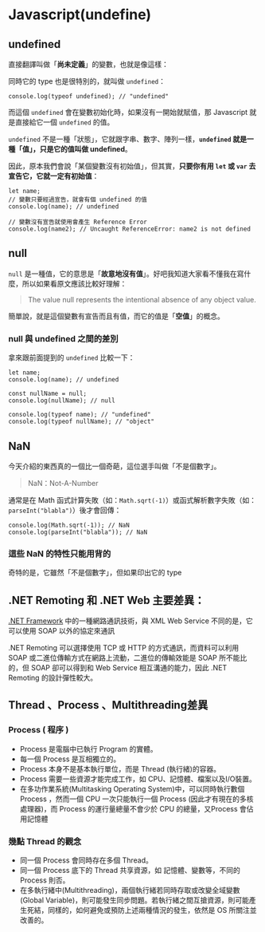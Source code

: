# Javascript(undefine)

## undefined

直接翻譯叫做「**尚未定義**」的變數，也就是像這樣：

同時它的 type 也是很特別的，就叫做 `undefined`：

```javascript=
console.log(typeof undefined); // "undefined"
```

而這個 `undefined` 會在變數初始化時，如果沒有一開始就賦值，那 Javascript 就是直接給它一個 `undefined` 的值。

`undefined` 不是一種「狀態」，它就跟字串、數字、陣列一樣，**`undefined` 就是一種「值」，只是它的值叫做 undefined**。

因此，原本我們會說「某個變數沒有初始值」，但其實，**只要你有用 `let` 或 `var` 去宣告它，它就一定有初始值**：

```javascript=
let name;
// 變數只要經過宣告，就會有個 undefined 的值
console.log(name); // undefined

// 變數沒有宣告就使用會產生 Reference Error
console.log(name2); // Uncaught ReferenceError: name2 is not defined
```

## null

`null` 是一種值，它的意思是「**故意地沒有值**」。好吧我知道大家看不懂我在寫什麼，所以如果看原文應該比較好理解：

> The value null represents the intentional absence of any object value.

簡單說，就是這個變數有宣告而且有值，而它的值是「**空值**」的概念。

### null 與 undefined 之間的差別

拿來跟前面提到的 `undefined` 比較一下：

```javascript=
let name;
console.log(name); // undefined

const nullName = null;
console.log(nullName); // null

console.log(typeof name); // "undefined"
console.log(typeof nullName); // "object"
```

## NaN

今天介紹的東西真的一個比一個奇葩，這位選手叫做「不是個數字」。

> NaN：Not-A-Number

通常是在 Math 函式計算失敗（如：`Math.sqrt(-1)`）或函式解析數字失敗（如：`parseInt("blabla")`）後才會回傳：

```javascript=
console.log(Math.sqrt(-1)); // NaN
console.log(parseInt("blabla")); // NaN
```

### 這些 NaN 的特性只能用背的

奇特的是，它雖然「不是個數字」，但如果印出它的 type



## .NET Remoting 和 .NET Web 主要差異：

 [.NET Framework](https://zh.wikipedia.org/wiki/.NET_Framework) 中的一種網路通訊技術，與 XML Web Service 不同的是，它可以使用 SOAP 以外的協定來通訊

.NET Remoting 可以選擇使用 TCP 或 HTTP 的方式通訊，而資料可以利用 SOAP 或二進位傳輸方式在網路上流動，二進位的傳輸效能是 SOAP 所不能比的，但 SOAP 卻可以得到和 Web Service 相互溝通的能力，因此 .NET Remoting 的設計彈性較大。



## Thread 、Process 、Multithreading差異

### Process ( 程序 )

- Process 是電腦中已執行 Program 的實體。
- 每一個 Process 是互相獨立的。
- Process 本身不是基本執行單位，而是 Thread (執行緒)的容器。
- Process 需要一些資源才能完成工作，如 CPU、記憶體、檔案以及I/O裝置。
- 在多功作業系統(Multitasking Operating System)中，可以同時執行數個Process ，然而一個 CPU 一次只能執行一個 Process (因此才有現在的多核處理器)，而 Process 的運行量總量不會少於 CPU 的總量，又Process 會佔用記憶體

### 幾點 Thread 的觀念 

- 同一個 Process 會同時存在多個 Thread。
- 同一個 Process 底下的 Thread 共享資源，如 記憶體、變數等，不同的Process 則否。
- 在多執行緒中(Multithreading)，兩個執行緒若同時存取或改變全域變數(Global Variable)，則可能發生同步問題。若執行緒之間互搶資源，則可能產生死結，同樣的，如何避免或預防上述兩種情況的發生，依然是 OS 所關注並改善的。